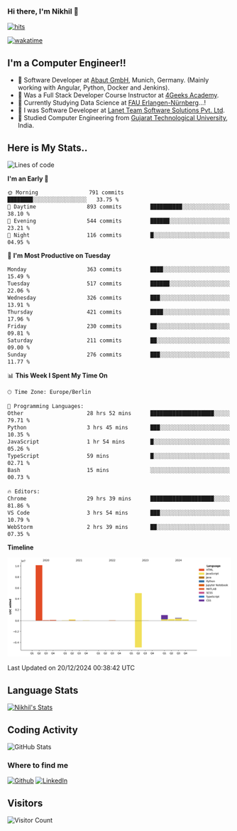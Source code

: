 ### Hi there, I'm Nikhil 👋

[![hits](https://hits.sh/github.com/silentsoft/hits.svg?color=2311cc)](https://hits.sh/github.com/silentsoft/hits/)

[![wakatime](https://wakatime.com/badge/user/369b6a3a-7953-4ff9-b7c7-be53d0a7ccc6.svg)](https://wakatime.com/@369b6a3a-7953-4ff9-b7c7-be53d0a7ccc6)

## I'm a  Computer Engineer!!

- 🌱 Software Developer at [Abaut GmbH](https://www.abaut.de/), Munich, Germany. (Mainly working with Angular, Python, Docker and Jenkins).
- 🌱 Was a Full Stack Developer Course Instructor at [4Geeks Academy](https://4geeks.com/).
- 🌱 Currently Studying Data Science at [FAU Erlangen-Nürnberg](https://www.fau.de/)...!
- 🌱 I was Software Developer at [Lanet Team Software Solutions Pvt. Ltd](https://lanetteam.com/).
- 🌱 Studied Computer Engineering from [Gujarat Technological University](https://www.gtu.ac.in/), India.

<h2>Here is My Stats..</h2>

<!--START_SECTION:waka-->
![Lines of code](https://img.shields.io/badge/From%20Hello%20World%20I%27ve%20Written-17.5%20million%20lines%20of%20code-blue)

**I'm an Early 🐤** 

```text
🌞 Morning                791 commits         ████████░░░░░░░░░░░░░░░░░   33.75 % 
🌆 Daytime                893 commits         ██████████░░░░░░░░░░░░░░░   38.10 % 
🌃 Evening                544 commits         ██████░░░░░░░░░░░░░░░░░░░   23.21 % 
🌙 Night                  116 commits         █░░░░░░░░░░░░░░░░░░░░░░░░   04.95 % 
```
📅 **I'm Most Productive on Tuesday** 

```text
Monday                   363 commits         ████░░░░░░░░░░░░░░░░░░░░░   15.49 % 
Tuesday                  517 commits         ██████░░░░░░░░░░░░░░░░░░░   22.06 % 
Wednesday                326 commits         ███░░░░░░░░░░░░░░░░░░░░░░   13.91 % 
Thursday                 421 commits         ████░░░░░░░░░░░░░░░░░░░░░   17.96 % 
Friday                   230 commits         ██░░░░░░░░░░░░░░░░░░░░░░░   09.81 % 
Saturday                 211 commits         ██░░░░░░░░░░░░░░░░░░░░░░░   09.00 % 
Sunday                   276 commits         ███░░░░░░░░░░░░░░░░░░░░░░   11.77 % 
```


📊 **This Week I Spent My Time On** 

```text
🕑︎ Time Zone: Europe/Berlin

💬 Programming Languages: 
Other                    28 hrs 52 mins      ████████████████████░░░░░   79.71 % 
Python                   3 hrs 45 mins       ███░░░░░░░░░░░░░░░░░░░░░░   10.35 % 
JavaScript               1 hr 54 mins        █░░░░░░░░░░░░░░░░░░░░░░░░   05.26 % 
TypeScript               59 mins             █░░░░░░░░░░░░░░░░░░░░░░░░   02.71 % 
Bash                     15 mins             ░░░░░░░░░░░░░░░░░░░░░░░░░   00.73 % 

🔥 Editors: 
Chrome                   29 hrs 39 mins      ████████████████████░░░░░   81.86 % 
VS Code                  3 hrs 54 mins       ███░░░░░░░░░░░░░░░░░░░░░░   10.79 % 
WebStorm                 2 hrs 39 mins       ██░░░░░░░░░░░░░░░░░░░░░░░   07.35 % 
```

**Timeline**

![Lines of Code chart](https://raw.githubusercontent.com/nikhilmaguwala/nikhilmaguwala/main/assets/bar_graph.png)


 Last Updated on 20/12/2024 00:38:42 UTC
<!--END_SECTION:waka-->

<h2>Language Stats</h2>

[![Nikhil's Stats](https://github-readme-stats.vercel.app/api/wakatime?username=nikhilmaguwala&layout=compact&title=Stats)](https://github.com/nikhilmaguwala)


<h2>Coding Activity</h2>

<p><img src="https://wakatime.com/share/@nikhilmaguwala/7dd532b8-3e5e-4c26-8c46-68cc27712a92.svg" alt="GitHub Stats"></p>

<h3>Where to find me</h3>
<p>
    <a href="https://github.com/nikhilmaguwala" target="_blank"><img alt="Github" src="https://img.shields.io/badge/GitHub-%2312100E.svg?&style=for-the-badge&logo=Github&logoColor=white" /></a>
    <a href="https://www.linkedin.com/in/nikhil-maguwala" target="_blank"><img alt="LinkedIn" src="https://img.shields.io/badge/linkedin-%230077B5.svg?&style=for-the-badge&logo=linkedin&logoColor=white" /></a> 
</p>


<h2>Visitors</h2>

![Visitor Count](https://profile-counter.glitch.me/nikhilmaguwala/count.svg)

[website]: https://nikhilmaguwala.github.io/
[instagram]: https://www.instagram.com/nikhil_maguwala/
[linkedin]: https://www.linkedin.com/in/nikhil-maguwala/

